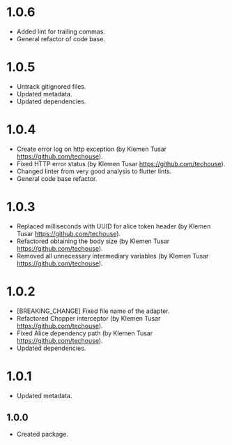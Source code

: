 # 1.0.6

* Added lint for trailing commas.
* General refactor of code base.

# 1.0.5

* Untrack gitignored files.
* Updated metadata.
* Updated dependencies.

# 1.0.4

* Create error log on http exception (by Klemen Tusar https://github.com/techouse).
* Fixed HTTP error status (by Klemen Tusar https://github.com/techouse).
* Changed linter from very good analysis to flutter lints.
* General code base refactor.

# 1.0.3

* Replaced milliseconds with UUID for alice token header (by Klemen
  Tusar https://github.com/techouse).
* Refactored obtaining the body size (by Klemen Tusar https://github.com/techouse).
* Removed all unnecessary intermediary variables (by Klemen Tusar https://github.com/techouse).

# 1.0.2

* [BREAKING_CHANGE] Fixed file name of the adapter.
* Refactored Chopper interceptor (by Klemen Tusar https://github.com/techouse).
* Fixed Alice dependency path (by Klemen Tusar https://github.com/techouse).
* Updated dependencies.

# 1.0.1

* Updated metadata.

## 1.0.0

* Created package.

